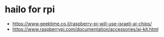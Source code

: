 # hailo for rpi

* https://www.geektime.co.il/raspberry-pi-will-use-israeli-ai-chips/
* https://www.raspberrypi.com/documentation/accessories/ai-kit.html

